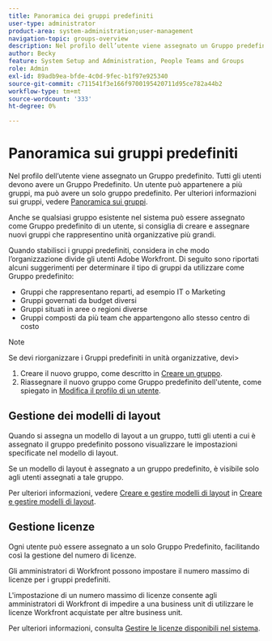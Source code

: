 ```yaml
---
title: Panoramica dei gruppi predefiniti
user-type: administrator
product-area: system-administration;user-management
navigation-topic: groups-overview
description: Nel profilo dell’utente viene assegnato un Gruppo predefinito. Tutti gli utenti devono avere un Gruppo Predefinito.
author: Becky
feature: System Setup and Administration, People Teams and Groups
role: Admin
exl-id: 89adb9ea-bfde-4c0d-9fec-b1f97e925340
source-git-commit: c711541f3e166f9700195420711d95ce782a44b2
workflow-type: tm+mt
source-wordcount: '333'
ht-degree: 0%

---
```


# Panoramica sui gruppi predefiniti

Nel profilo dell’utente viene assegnato un Gruppo predefinito. Tutti gli utenti devono avere un Gruppo Predefinito. Un utente può appartenere a più gruppi, ma può avere un solo gruppo predefinito. Per ulteriori informazioni sui gruppi, vedere [Panoramica sui gruppi](../../../administration-and-setup/manage-groups/groups-overview/groups.md).

Anche se qualsiasi gruppo esistente nel sistema può essere assegnato come Gruppo predefinito di un utente, si consiglia di creare e assegnare nuovi gruppi che rappresentino unità organizzative più grandi.

Quando stabilisci i gruppi predefiniti, considera in che modo l’organizzazione divide gli utenti Adobe Workfront. Di seguito sono riportati alcuni suggerimenti per determinare il tipo di gruppi da utilizzare come Gruppo predefinito:

* Gruppi che rappresentano reparti, ad esempio IT o Marketing
* Gruppi governati da budget diversi
* Gruppi situati in aree o regioni diverse
* Gruppi composti da più team che appartengono allo stesso centro di costo

>[!NOTE]
>
>Se devi riorganizzare i Gruppi predefiniti in unità organizzative, devi>
>1. Creare il nuovo gruppo, come descritto in [Creare un gruppo](../../../administration-and-setup/manage-groups/create-and-manage-groups/create-a-group.md).
>1. Riassegnare il nuovo gruppo come Gruppo predefinito dell&#39;utente, come spiegato in [Modifica il profilo di un utente](../../../administration-and-setup/add-users/create-and-manage-users/edit-a-users-profile.md).
>

## Gestione dei modelli di layout

Quando si assegna un modello di layout a un gruppo, tutti gli utenti a cui è assegnato il gruppo predefinito possono visualizzare le impostazioni specificate nel modello di layout.

Se un modello di layout è assegnato a un gruppo predefinito, è visibile solo agli utenti assegnati a tale gruppo.

Per ulteriori informazioni, vedere [Creare e gestire modelli di layout](../../../administration-and-setup/customize-workfront/use-layout-templates/create-and-manage-layout-templates.md) in [Creare e gestire modelli di layout](../../../administration-and-setup/customize-workfront/use-layout-templates/create-and-manage-layout-templates.md).

## Gestione licenze

Ogni utente può essere assegnato a un solo Gruppo Predefinito, facilitando così la gestione del numero di licenze.

Gli amministratori di Workfront possono impostare il numero massimo di licenze per i gruppi predefiniti.

L&#39;impostazione di un numero massimo di licenze consente agli amministratori di Workfront di impedire a una business unit di utilizzare le licenze Workfront acquistate per altre business unit.

Per ulteriori informazioni, consulta [Gestire le licenze disponibili nel sistema](../../../administration-and-setup/get-started-wf-administration/manage-available-licenses-in-your-system.md).
